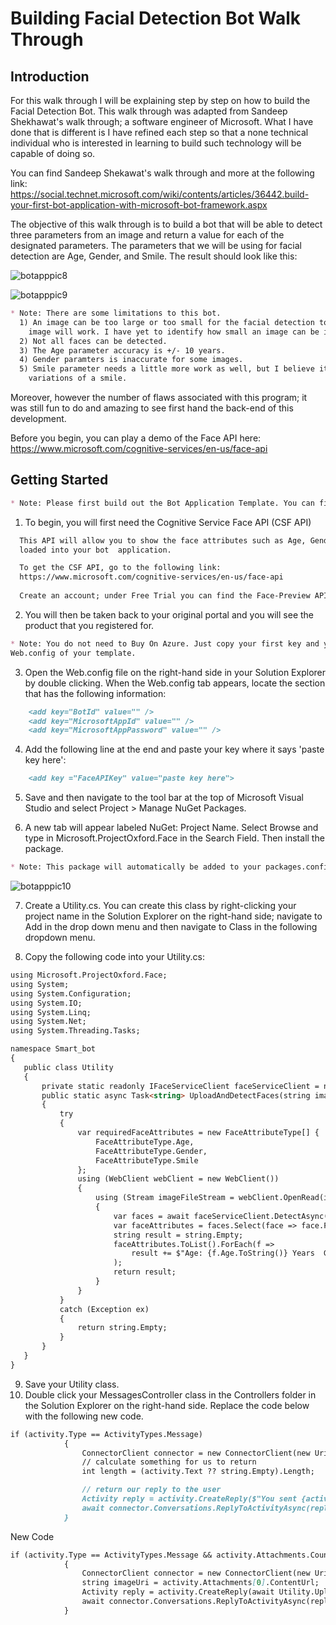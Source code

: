 # Building Facial Detection Bot Walk Through

## Introduction
For this walk through I will be explaining step by step on how to build the Facial Detection Bot. This walk through was adapted from Sandeep Shekhawat's walk through; a software engineer of Microsoft. What I have done that is different is I have refined each step so that a none technical individual who is interested in learning to build such technology will be capable of doing so. 

You can find Sandeep Shekawat's walk through and more at the following link: 
https://social.technet.microsoft.com/wiki/contents/articles/36442.build-your-first-bot-application-with-microsoft-bot-framework.aspx

The objective of this walk through is to build a bot that will be able to detect three parameters from an image and return a value for each of the designated parameters. The parameters that we will be using for facial detection are Age, Gender, and Smile. The result should look like this:

![botapppic8](https://cloud.githubusercontent.com/assets/25268970/23782196/6a0f1400-0520-11e7-8402-58d1e1df64c2.png)

![botapppic9](https://cloud.githubusercontent.com/assets/25268970/23782447/99ef9bde-0522-11e7-89f3-8767e5dadb49.png)

```markdown
* Note: There are some limitations to this bot.
  1) An image can be too large or too small for the facial detection to work. I have found a 1000px X 1000px 
    image will work. I have yet to identify how small an image can be in order for the detection to not work.
  2) Not all faces can be detected.
  3) The Age parameter accuracy is +/- 10 years.
  4) Gender paramters is inaccurate for some images.
  5) Smile parameter needs a little more work as well, but I believe it does good for the number of 
    variations of a smile.
```

Moreover, however the number of flaws associated with this program; it was still fun to do and amazing to see first hand the back-end of this development.

Before you begin, you can play a demo of the Face API here:
https://www.microsoft.com/cognitive-services/en-us/face-api

## Getting Started
```markdown
* Note: Please first build out the Bot Application Template. You can find a walk through of this build in my Smart-Bot-Project repository titled Bot template.md. 
```
1) To begin, you will first need the Cognitive Service Face API (CSF API)
```markdown 
  This API will allow you to show the face attributes such as Age, Gender and Smile from an image that is 
  loaded into your bot  application.

  To get the CSF API, go to the following link:
  https://www.microsoft.com/cognitive-services/en-us/face-api
  
  Create an account; under Free Trial you can find the Face-Preview API and register for it.
  ```  
  2) You will then be taken back to your original portal and you will see the product that you registered for.
  ```markdown
* Note: You do not need to Buy On Azure. Just copy your first key and you will paste this key in the 
  Web.config of your template.
  ```
  3) Open the Web.config file on the right-hand side in your Solution Explorer by double clicking. When the Web.config tab appears, locate the section that has the following information: 
```markdown      
    <add key="BotId" value="" />
    <add key="MicrosoftAppId" value="" />
    <add key="MicrosoftAppPassword" value="" />
```  
  4) Add the following line at the end and paste your key where it says 'paste key here':
```markdown    
    <add key ="FaceAPIKey" value="paste key here">
```    
  5) Save and then navigate to the tool bar at the top of Microsoft Visual Studio and select Project > Manage NuGet Packages.
  
  6) A new tab will appear labeled NuGet: Project Name. Select Browse and type in Microsoft.ProjectOxford.Face in the Search Field. Then
install the package.
```markdown
* Note: This package will automatically be added to your packages.config
```
![botapppic10](https://cloud.githubusercontent.com/assets/25268970/23783410/629b1c56-0529-11e7-9dde-a7729c318419.png)

  7) Create a Utility.cs. You can create this class by right-clicking your project name in the Solution Explorer on the right-hand side; navigate to Add in the drop down menu and then navigate to Class in the following dropdown menu.
  
  8) Copy the following code into your Utility.cs:
 ```markdown
using Microsoft.ProjectOxford.Face;
using System;
using System.Configuration;
using System.IO;
using System.Linq;
using System.Net;
using System.Threading.Tasks;

namespace Smart_bot
{
    public class Utility
    {
        private static readonly IFaceServiceClient faceServiceClient = new FaceServiceClient(ConfigurationManager.AppSettings["FaceAPIKey"]);
        public static async Task<string> UploadAndDetectFaces(string imageFilePath)
        {
            try
            {
                var requiredFaceAttributes = new FaceAttributeType[] {
                    FaceAttributeType.Age,
                    FaceAttributeType.Gender,
                    FaceAttributeType.Smile
                };
                using (WebClient webClient = new WebClient())
                {
                    using (Stream imageFileStream = webClient.OpenRead(imageFilePath))
                    {
                        var faces = await faceServiceClient.DetectAsync(imageFileStream, returnFaceLandmarks: true, returnFaceAttributes: requiredFaceAttributes);
                        var faceAttributes = faces.Select(face => face.FaceAttributes);
                        string result = string.Empty;
                        faceAttributes.ToList().ForEach(f =>
                            result += $"Age: {f.Age.ToString()} Years  Gender: {f.Gender}  Smile: {f.Smile.ToString()}{Environment.NewLine}{Environment.NewLine}"
                        );
                        return result;
                    }
                }
            }
            catch (Exception ex)
            {
                return string.Empty;
            }
        }
    }
}
 ```
 9) Save your Utility class.
 10) Double click your MessagesController class in the Controllers folder in the Solution Explorer on the right-hand side. Replace the code below with the following new code.
```markdown
if (activity.Type == ActivityTypes.Message)
            {
                ConnectorClient connector = new ConnectorClient(new Uri(activity.ServiceUrl));
                // calculate something for us to return
                int length = (activity.Text ?? string.Empty).Length;

                // return our reply to the user
                Activity reply = activity.CreateReply($"You sent {activity.Text} which was {length} characters");
                await connector.Conversations.ReplyToActivityAsync(reply);
            }
```
New Code
```markdown
if (activity.Type == ActivityTypes.Message && activity.Attachments.Count > 0)
            {
                ConnectorClient connector = new ConnectorClient(new Uri(activity.ServiceUrl));
                string imageUri = activity.Attachments[0].ContentUrl;
                Activity reply = activity.CreateReply(await Utility.UploadAndDetectFaces(imageUri));
                await connector.Conversations.ReplyToActivityAsync(reply);
            }
```
